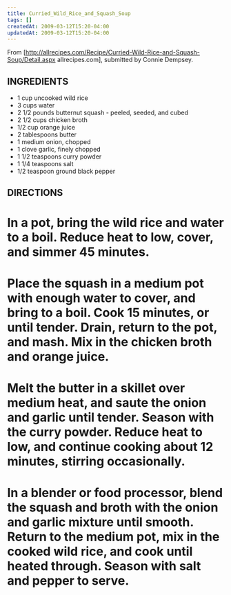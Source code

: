 ```yaml
---
title: Curried_Wild_Rice_and_Squash_Soup
tags: []
createdAt: 2009-03-12T15:20-04:00
updatedAt: 2009-03-12T15:20-04:00
---
```


From [http://allrecipes.com/Recipe/Curried-Wild-Rice-and-Squash-Soup/Detail.aspx allrecipes.com], submitted by Connie Dempsey.

## INGREDIENTS

* 1 cup uncooked wild rice
* 3 cups water
* 2 1/2 pounds butternut squash - peeled, seeded, and cubed
* 2 1/2 cups chicken broth
* 1/2 cup orange juice
* 2 tablespoons butter
* 1 medium onion, chopped
* 1 clove garlic, finely chopped
* 1 1/2 teaspoons curry powder
* 1 1/4 teaspoons salt
* 1/2 teaspoon ground black pepper

## DIRECTIONS

# In a pot, bring the wild rice and water to a boil. Reduce heat to low, cover, and simmer 45 minutes.
# Place the squash in a medium pot with enough water to cover, and bring to a boil. Cook 15 minutes, or until tender. Drain, return to the pot, and mash. Mix in the chicken broth and orange juice.
# Melt the butter in a skillet over medium heat, and saute the onion and garlic until tender. Season with the curry powder. Reduce heat to low, and continue cooking about 12 minutes, stirring occasionally.
# In a blender or food processor, blend the squash and broth with the onion and garlic mixture until smooth. Return to the medium pot, mix in the cooked wild rice, and cook until heated through. Season with salt and pepper to serve.

